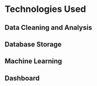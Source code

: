 # Technologies Used
## Data Cleaning and Analysis

## Database Storage

## Machine Learning

## Dashboard
